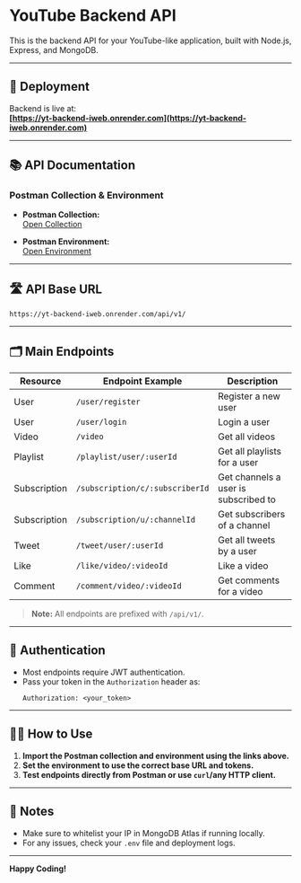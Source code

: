 # YouTube Backend API

This is the backend API for your YouTube-like application, built with Node.js, Express, and MongoDB.

---

## 🚀 Deployment

Backend is live at:  
**[https://yt-backend-iweb.onrender.com](https://yt-backend-iweb.onrender.com)**

---

## 📚 API Documentation

### Postman Collection & Environment

- **Postman Collection:**  
  [Open Collection](https://postman.co/workspace/My-Workspace~93308386-62d6-4acc-89f9-7c499ca98303/collection/25927552-90eace70-a609-4fc2-80b7-4a7ee5b2b758?action=share&creator=25927552&active-environment=25927552-a66bea34-99ac-4362-9018-88e0d9c9f154)

- **Postman Environment:**  
  [Open Environment](https://postman.co/workspace/My-Workspace~93308386-62d6-4acc-89f9-7c499ca98303/collection/undefined?action=share&creator=25927552&active-environment=25927552-a66bea34-99ac-4362-9018-88e0d9c9f154)

---

## 🛣️ API Base URL

```
https://yt-backend-iweb.onrender.com/api/v1/
```

---

## 🗂️ Main Endpoints

| Resource      | Endpoint Example                                      | Description                       |
|---------------|-------------------------------------------------------|-----------------------------------|
| User          | `/user/register`                                      | Register a new user               |
| User          | `/user/login`                                         | Login a user                      |
| Video         | `/video`                                              | Get all videos                    |
| Playlist      | `/playlist/user/:userId`                              | Get all playlists for a user      |
| Subscription  | `/subscription/c/:subscriberId`                       | Get channels a user is subscribed to |
| Subscription  | `/subscription/u/:channelId`                          | Get subscribers of a channel      |
| Tweet         | `/tweet/user/:userId`                                 | Get all tweets by a user          |
| Like          | `/like/video/:videoId`                                | Like a video                      |
| Comment       | `/comment/video/:videoId`                             | Get comments for a video          |

> **Note:** All endpoints are prefixed with `/api/v1/`.

---

## 🔑 Authentication

- Most endpoints require JWT authentication.
- Pass your token in the `Authorization` header as:  
  ```
  Authorization: <your_token>
  ```

---

## 🧑‍💻 How to Use

1. **Import the Postman collection and environment using the links above.**
2. **Set the environment to use the correct base URL and tokens.**
3. **Test endpoints directly from Postman or use `curl`/any HTTP client.**

---

## 📝 Notes

- Make sure to whitelist your IP in MongoDB Atlas if running locally.
- For any issues, check your `.env` file and deployment logs.

---

**Happy Coding!**